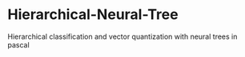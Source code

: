 # Hierarchical-Neural-Tree
Hierarchical classification and vector quantization with neural trees in pascal
